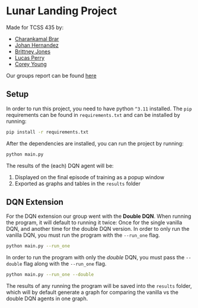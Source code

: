 # Lunar Landing Project

Made for TCSS 435 by:

- [Charankamal Brar](https://github.com/csbrar25)
- [Johan Hernandez](https://github.com/johan253)
- [Brittney Jones](https://github.com/jonesb7)
- [Lucas Perry](https://github.com/lperry2)
- [Corey Young](https://github.com/cyoung5233)

Our groups report can be found [here](report.pdf)

## Setup

In order to run this project, you need to have python `^3.11` installed. The `pip` requirements can be found in `requirements.txt` and can be installed by running:

```bash
pip install -r requirements.txt
```

After the dependencies are installed, you can run the project by running:

```bash
python main.py
```

The results of the (each) DQN agent will be:

1. Displayed on the final episode of training as a popup window
2. Exported as graphs and tables in the `results` folder

## DQN Extension

For the DQN extension our group went with the **Double DQN**. When running the program, it will default to running it twice: Once for the single vanilla DQN, and another time for the double DQN version. In order to only run the vanilla DQN, you must run the program with the `--run_one` flag.

```bash
python main.py --run_one
```

In order to run the program with only the _double_ DQN, you must pass the `--double` flag along with the `--run_one` flag.

```bash
python main.py --run_one --double
```

The results of any running the program will be saved into the `results` folder, which will by default generate a graph for comparing the vanilla vs the double DQN agents in one graph.
